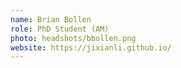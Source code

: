 ```yaml
---
name: Brian Bollen
role: PhD Student (AM)
photo: headshots/bbollen.png
website: https://jixianli.github.io/
---
```

